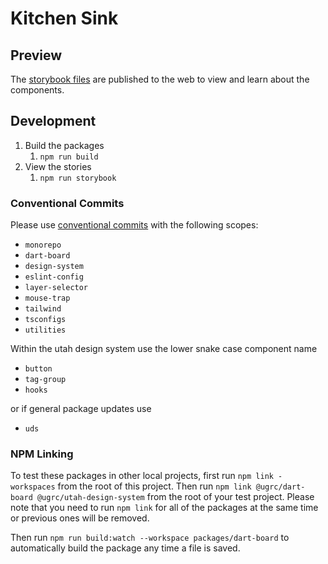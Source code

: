 # Kitchen Sink

## Preview

The [storybook files](https://ut-dts-agrc-kitchen-sink-prod.web.app/) are published to the web to view and learn about the components.

## Development

1. Build the packages
   1. `npm run build`
2. View the stories
   1. `npm run storybook`

### Conventional Commits

Please use [conventional commits](https://www.conventionalcommits.org) with the following scopes:

- `monorepo`
- `dart-board`
- `design-system`
- `eslint-config`
- `layer-selector`
- `mouse-trap`
- `tailwind`
- `tsconfigs`
- `utilities`

Within the utah design system use the lower snake case component name

- `button`
- `tag-group`
- `hooks`

or if general package updates use

- `uds`

### NPM Linking

To test these packages in other local projects, first run `npm link -workspaces` from the root of this project. Then run `npm link @ugrc/dart-board @ugrc/utah-design-system` from the root of your test project. Please note that you need to run `npm link` for all of the packages at the same time or previous ones will be removed.

Then run `npm run build:watch --workspace packages/dart-board` to automatically build the package any time a file is saved.
